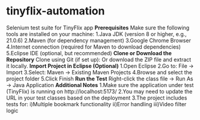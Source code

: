 # tinyflix-automation
Selenium test suite for TinyFlix app
**Prerequisites**
Make sure the following tools are installed on your machine:
1.Java JDK (version 8 or higher, e.g., 21.0.6)
2.Maven (for dependency management)
3.Google Chrome Browser
4.Internet connection (required for Maven to download dependencies)
5.Eclipse IDE (optional, but recommended)
**Clone or Download the Repository**
Clone using Git (if set up): 
Or download the ZIP file and extract it locally.
**Import Project in Eclipse (Optional)**
1.Open Eclipse
2.Go to: File → Import
3.Select: Maven → Existing Maven Projects
4.Browse and select the project folder
5.Click Finish
**Run the Test**
Right-click the class file → Run As → Java Application
**Additional Notes**
1.Make sure the application under test (TinyFlix) is running on http://localhost:5173/
2.You may need to update the URL in your test classes based on the deployment
3.The project includes tests for:
i)Multiple bookmark functionality
ii)Error handling
iii)Video filter logic

